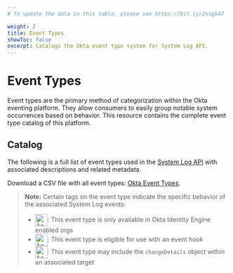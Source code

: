 ```yaml
---
# To update the data in this table, please see https://bit.ly/2xsgk47

weight: 2
title: Event Types
showToc: false
excerpt: Catalogs the Okta event type system for System Log API.
---
```


# Event Types

Event types are the primary method of categorization within the Okta eventing platform. They allow consumers to easily group notable system occurrences based on behavior. This resource contains the complete event type catalog of this platform.

## Catalog

The following is a full list of event types used in the [System Log API](https://developer.okta.com/docs/api/openapi/okta-management/management/tag/SystemLog/) with associated descriptions and related metadata.

Download a CSV file with all event types: [Okta Event Types](/docs/okta-event-types.csv).

>**Note:** Certain tags on the event type indicate the specific behavior of the associated System Log events:<br>
>
> * <img src="/img/oie-only-tag.png" alt="An image of the oie-only tag that appears on the event type description." style="vertical-align: middle; padding-bottom: 0; height: 2em;" />: This event type is only available in Okta Identity Engine enabled orgs
> * <img src="/img/event-hook-eligible-tag.png" alt="An image of the event hook eligible tag that appears on the event type description." style="vertical-align: middle; padding-bottom: 0; height: 2em;" />: This event type is eligible for use with an event hook
> * <img src="/img/changeDetails-tag.png" alt="An image of the changeDetails tag that appears on the event type description." style="vertical-align: middle; padding-bottom: 0; height: 2em;" />: This event type may include the `changeDetails` object within an associated target

<EventTypes />
